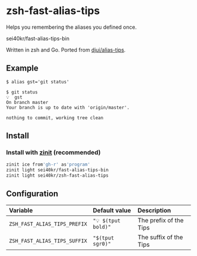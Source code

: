# zsh-fast-alias-tips

Helps you remembering the aliases you defined once.

sei40kr/fast-alias-tips-bin

Written in zsh and Go. Ported from [djui/alias-tips](https://github.com/djui/alias-tips).

## Example

```
$ alias gst='git status'

$ git status
💡  gst
On branch master
Your branch is up to date with 'origin/master'.

nothing to commit, working tree clean
```

## Install

### Install with [zinit](https://github.com/zdharma/zinit) (recommended)

```sh
zinit ice from'gh-r' as'program'
zinit light sei40kr/fast-alias-tips-bin
zinit light sei40kr/zsh-fast-alias-tips
```

## Configuration

| Variable                     | Default value       | Description           |
| :--                          | :--                 | :--                   |
| `ZSH_FAST_ALIAS_TIPS_PREFIX` | `"💡 $(tput bold)"` | The prefix of the Tips |
| `ZSH_FAST_ALIAS_TIPS_SUFFIX` | `"$(tput sgr0)"`    | The suffix of the Tips |
